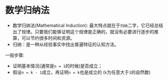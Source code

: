 # 数学归纳法

* 数学归纳法(Mathematical Induction): 最大特点就在于`归纳`二字，它已经总结出了规律。只要我们能够证明这个规律是正确的，就没有必要进行逐步的推算，可以节约很多时间和资源。
* 归纳：是一种从经验事实中找出普遍特征的认知方法。

一般步骤:

* 证明基本情况(通常是`n = 1`的时候)是否成立；
* 假设`n = k - 1`成立，再证明`n = k`也是成立的 (`k`为任意大于`1`的自然数)
